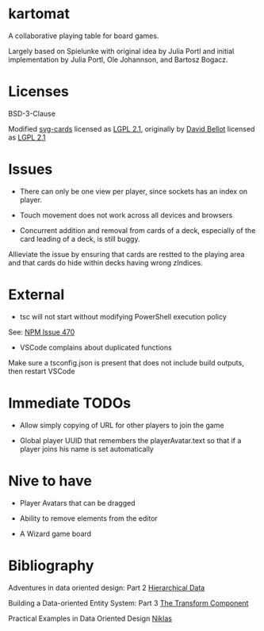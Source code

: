 # kartomat

A collaborative playing table for board games.

Largely based on Spielunke with original idea by Julia Portl and
initial implementation by Julia Portl, Ole Johannson, and Bartosz Bogacz.

# Licenses

BSD-3-Clause

Modified [svg-cards](http://svg-cards.sourceforge.net/)
licensed as [LGPL 2.1](https://opensource.org/licenses/LGPL-2.1),
originally by [David Bellot](http://david.bellot.free.fr/)
licensed as [LGPL 2.1](https://opensource.org/licenses/LGPL-2.1)

# Issues

- There can only be one view per player, since sockets has an index on player.

- Touch movement does not work across all devices and browsers

- Concurrent addition and removal from cards of a deck, especially of
  the card leading of a deck, is still buggy.

Allieviate the issue by ensuring that cards are restted to the
playing area and that cards do hide within decks having wrong zIndices.

# External

- tsc will not start without modifying PowerShell execution policy

See: [NPM Issue 470](https://github.com/npm/cli/issues/470)

- VSCode complains about duplicated functions

Make sure a tsconfig.json is present that does not include build outputs,
then restart VSCode

# Immediate TODOs

- Allow simply copying of URL for other players to join the game

- Global player UUID that remembers the playerAvatar.text so that
  if a player joins his name is set automatically

# Nive to have

- Player Avatars that can be dragged

- Ability to remove elements from the editor

- A Wizard game board

# Bibliography

Adventures in data oriented design: Part 2
[Hierarchical Data](https://blog.molecular-matters.com/2013/02/22/adventures-in-data-oriented-design-part-2-hierarchical-data/)

Building a Data-oriented Entity System: Part 3
[The Transform Component](http://bitsquid.blogspot.com/2014/10/building-data-oriented-entity-system.html)

Practical Examples in Data Oriented Design
[Niklas](https://docs.google.com/present/view?id=0AYqySQy4JUK1ZGNzNnZmNWpfMzJkaG5yM3pjZA&hl=en)
